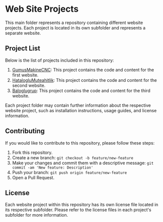 # Web Site Projects

This main folder represents a repository containing different website projects. Each project is located in its own subfolder and represents a separate website.

## Project List

Below is the list of projects included in this repository:

1. [GumusMakineCNC](GUMUSMAKINECNC/): This project contains the code and content for the first website.
2. [HatalogluMuteahitlik](HatalogluMuteahitlik/): This project contains the code and content for the second website.
3. [Baloglugrup](Baloglugrup/): This project contains the code and content for the third website.

Each project folder may contain further information about the respective website project, such as installation instructions, usage guides, and license information.

## Contributing

If you would like to contribute to this repository, please follow these steps:

1. Fork this repository.
2. Create a new branch: `git checkout -b feature/new-feature`
3. Make your changes and commit them with a descriptive message: `git commit -am 'New feature: Description'`
4. Push your branch: `git push origin feature/new-feature`
5. Open a Pull Request.

## License

Each website project within this repository has its own license file located in its respective subfolder. Please refer to the license files in each project's subfolder for more information.
